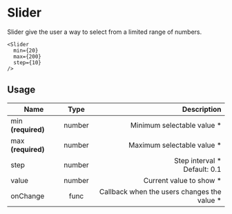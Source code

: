 <!-- 
This is an auto-generated markdown. 
You can change it in "src/molecules/Slider.js" and run build:docs to update this file.
-->
# Slider
Slider give the user a way to select from a limited range of numbers.

```example
<Slider
  min={20}
  max={200}
  step={10}
/>
```
## Usage
| Name        | Type           | Description  |
| ----------- |:--------------:| ------------:|
|min **(required)**|number|Minimum selectable value *
|max **(required)**|number|Maximum selectable value *
|step|number|Step interval *<br>Default: 0.1
|value|number|Current value to show *
|onChange|func|Callback when the users changes the value *
